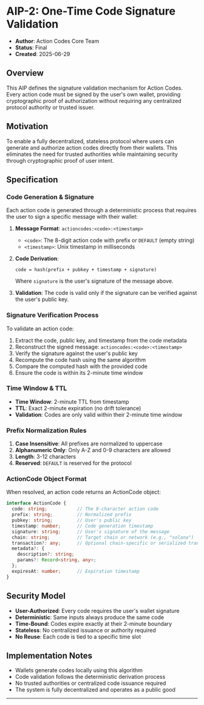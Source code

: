 # AIP-2: One-Time Code Signature Validation

- **Author**: Action Codes Core Team  
- **Status**: Final  
- **Created**: 2025-06-29

## Overview

This AIP defines the signature validation mechanism for Action Codes. Every action code must be signed by the user's own wallet, providing cryptographic proof of authorization without requiring any centralized protocol authority or trusted issuer.

## Motivation

To enable a fully decentralized, stateless protocol where users can generate and authorize action codes directly from their wallets. This eliminates the need for trusted authorities while maintaining security through cryptographic proof of user intent.

## Specification

### Code Generation & Signature

Each action code is generated through a deterministic process that requires the user to sign a specific message with their wallet:

1. **Message Format**: `actioncodes:<code>:<timestamp>`
   - `<code>`: The 8-digit action code with prefix or `DEFAULT` (empty string)
   - `<timestamp>`: Unix timestamp in milliseconds

2. **Code Derivation**: 
   ```
   code = hash(prefix + pubkey + timestamp + signature)
   ```
   Where `signature` is the user's signature of the message above.

3. **Validation**: The code is valid only if the signature can be verified against the user's public key.

### Signature Verification Process

To validate an action code:

1. Extract the code, public key, and timestamp from the code metadata
2. Reconstruct the signed message: `actioncodes:<code>:<timestamp>`
3. Verify the signature against the user's public key
4. Recompute the code hash using the same algorithm
5. Compare the computed hash with the provided code
6. Ensure the code is within its 2-minute time window

### Time Window & TTL

- **Time Window**: 2-minute TTL from timestamp
- **TTL**: Exact 2-minute expiration (no drift tolerance)
- **Validation**: Codes are only valid within their 2-minute time window

### Prefix Normalization Rules

1. **Case Insensitive**: All prefixes are normalized to uppercase
2. **Alphanumeric Only**: Only A-Z and 0-9 characters are allowed
3. **Length**: 3-12 characters
4. **Reserved**: `DEFAULT` is reserved for the protocol

### ActionCode Object Format

When resolved, an action code returns an ActionCode object:

```typescript
interface ActionCode {
  code: string;           // The 8-character action code
  prefix: string;         // Normalized prefix
  pubkey: string;         // User's public key
  timestamp: number;      // Code generation timestamp
  signature: string;      // User's signature of the message
  chain: string;          // Target chain or network (e.g., "solana")
  transaction?: any;      // Optional chain-specific or serialized transaction
  metadata?: {       
    description?: string;
    params?: Record<string, any>;
  };
  expiresAt: number;      // Expiration timestamp
}
```

## Security Model

- **User-Authorized**: Every code requires the user's wallet signature
- **Deterministic**: Same inputs always produce the same code
- **Time-Bound**: Codes expire exactly at their 2-minute boundary
- **Stateless**: No centralized issuance or authority required
- **No Reuse**: Each code is tied to a specific time slot

## Implementation Notes

- Wallets generate codes locally using this algorithm
- Code validation follows the deterministic derivation process
- No trusted authorities or centralized code issuance required
- The system is fully decentralized and operates as a public good

---

